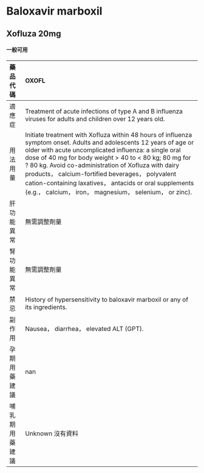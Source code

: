 # Baloxavir marboxil

## Xofluza 20mg

#### 一般可用

| 藥品代碼       | OXOFL                                                                                                                                                                                                                                                                                                                                                                                                                                                                  |
|:---------------|:-----------------------------------------------------------------------------------------------------------------------------------------------------------------------------------------------------------------------------------------------------------------------------------------------------------------------------------------------------------------------------------------------------------------------------------------------------------------------|
| 適應症         | Treatment of acute infections of type A and B influenza viruses for adults and children over 12 years old.                                                                                                                                                                                                                                                                                                                                                             |
| 用法用量       | Initiate treatment with Xofluza within 48 hours of influenza symptom onset. Adults and adolescents 12 years of age or older with acute uncomplicated influenza: a single oral dose of 40 mg for body weight > 40 to < 80 kg; 80 mg for ? 80 kg. Avoid co-administration of Xofluza with dairy products， calcium-fortified beverages， polyvalent cation-containing laxatives， antacids or oral supplements (e.g.， calcium， iron， magnesium， selenium， or zinc). |
| 肝功能異常     | 無需調整劑量                                                                                                                                                                                                                                                                                                                                                                                                                                                           |
| 腎功能異常     | 無需調整劑量                                                                                                                                                                                                                                                                                                                                                                                                                                                           |
| 禁忌           | History of hypersensitivity to baloxavir marboxil or any of its ingredients.                                                                                                                                                                                                                                                                                                                                                                                           |
| 副作用         | Nausea， diarrhea， elevated ALT (GPT).                                                                                                                                                                                                                                                                                                                                                                                                                                |
| 孕期用藥建議   | nan                                                                                                                                                                                                                                                                                                                                                                                                                                                                    |
| 哺乳期用藥建議 | Unknown 沒有資料                                                                                                                                                                                                                                                                                                                                                                                                                                                       |


